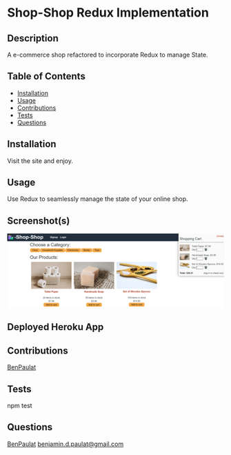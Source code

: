 
  # Shop-Shop Redux Implementation 
  
  ## Description
  A e-commerce shop refactored to incorporate Redux to manage State.

  ## Table of Contents
  * [Installation](#installation)
  * [Usage](#usage)
  * [Contributions](#contributions)
  * [Tests](#tests)
  * [Questions](#questions)

  ## Installation
  Visit the site and enjoy.

  ## Usage
  Use Redux to seamlessly manage the state of your online shop.

  ## Screenshot(s)
  ![alt text](./ReadmeImage/Shop-Shop.PNG)

  ## Deployed Heroku App
  

  ## Contributions
  [BenPaulat](https://github.com/BenPaulat)

  ## Tests
  npm test

  ## Questions
  [BenPaulat](https://github.com/BenPaulat)
  benjamin.d.paulat@gmail.com

